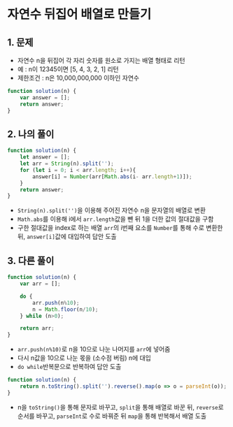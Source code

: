 # 자연수 뒤집어 배열로 만들기
## 1. 문제
- 자연수 n을 뒤집어 각 자리 숫자를 원소로 가지는 배열 형태로 리턴
- 예 : n이 12345이면 [5, 4, 3, 2, 1] 리턴
- 제한조건 : n은 10,000,000,000 이하인 자연수
```javascript
function solution(n) {
    var answer = [];
    return answer;
}
```

## 2. 나의 풀이
```javascript
function solution(n) {
    let answer = [];
    let arr = String(n).split('');
    for (let i = 0; i < arr.length; i++){
        answer[i] = Number(arr[Math.abs(i- arr.length+1)]);
    }   
    return answer;
}
```
- ```String(n).split('')```을 이용해 주어진 자연수 n을 문자열의 배열로 변환
- ```Math.abs```를 이용해 i에서 ```arr.length```값을 뺀 뒤 1을 더한 값의 절대값을 구함
- 구한 절대값을 index로 하는 배열 ```arr```의 i번째 요소를 ```Number```를 통해 수로 변환한 뒤, ```answer[i]```값에 대입하여 답안 도출

## 3. 다른 풀이
```javascript
function solution(n) {
    var arr = [];

    do {
        arr.push(n%10);
        n = Math.floor(n/10);
    } while (n>0);

    return arr;
}
```
- ```arr.push(n%10)```로 n을 10으로 나눈 나머지를 ```arr```에 넣어줌
- 다시 n값을 10으로 나눈 몫을 (소수점 버림) n에 대입
- ```do while```반복문으로 반복하여 답안 도출
```javascript
function solution(n) {
    return n.toString().split('').reverse().map(o => o = parseInt(o));
}
```
- n을 ```toString()```을 통해 문자로 바꾸고, ```split```을 통해 배열로 바꾼 뒤, ```reverse```로 순서를 바꾸고, ```parseInt```로 수로 바꿔준 뒤 ```map```을 통해 반복해서 배열 도출

